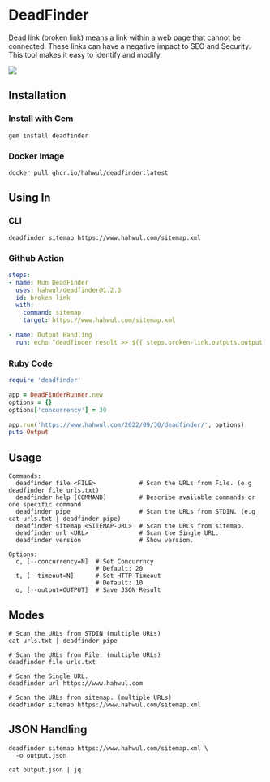 # DeadFinder

Dead link (broken link) means a link within a web page that cannot be connected. These links can have a negative impact to SEO and Security. This tool makes it easy to identify and modify.

![](https://user-images.githubusercontent.com/13212227/192243070-0c960680-ae08-4f30-8cf9-0844eca7c5ea.png)

## Installation
### Install with Gem
```
gem install deadfinder
```

### Docker Image
```shell
docker pull ghcr.io/hahwul/deadfinder:latest
```

## Using In
### CLI
```shell
deadfinder sitemap https://www.hahwul.com/sitemap.xml
```

### Github Action
```yml
steps:
- name: Run DeadFinder
  uses: hahwul/deadfinder@1.2.3
  id: broken-link
  with:
    command: sitemap
    target: https://www.hahwul.com/sitemap.xml

- name: Output Handling
  run: echo "deadfinder result >> ${{ steps.broken-link.outputs.output }}"
```

### Ruby Code
```ruby
require 'deadfinder'

app = DeadFinderRunner.new
options = {}
options['concurrency'] = 30

app.run('https://www.hahwul.com/2022/09/30/deadfinder/', options)
puts Output
```

## Usage
```
Commands:
  deadfinder file <FILE>            # Scan the URLs from File. (e.g deadfinder file urls.txt)
  deadfinder help [COMMAND]         # Describe available commands or one specific command
  deadfinder pipe                   # Scan the URLs from STDIN. (e.g cat urls.txt | deadfinder pipe)
  deadfinder sitemap <SITEMAP-URL>  # Scan the URLs from sitemap.
  deadfinder url <URL>              # Scan the Single URL.
  deadfinder version                # Show version.

Options:
  c, [--concurrency=N]  # Set Concurrncy
                        # Default: 20
  t, [--timeout=N]      # Set HTTP Timeout
                        # Default: 10
  o, [--output=OUTPUT]  # Save JSON Result
```

## Modes
```shell
# Scan the URLs from STDIN (multiple URLs)
cat urls.txt | deadfinder pipe

# Scan the URLs from File. (multiple URLs)
deadfinder file urls.txt

# Scan the Single URL.
deadfinder url https://www.hahwul.com

# Scan the URLs from sitemap. (multiple URLs)
deadfinder sitemap https://www.hahwul.com/sitemap.xml
```

## JSON Handling
```shell
deadfinder sitemap https://www.hahwul.com/sitemap.xml \
  -o output.json
  
cat output.json | jq
```
